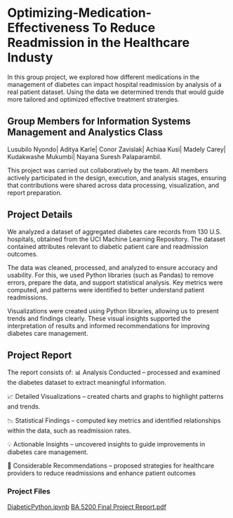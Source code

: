 # Optimizing-Medication-Effectiveness To Reduce Readmission in the Healthcare Industy
In this group project, we explored how different medications in the management of diabetes can impact hospital readmission by analysis of a real patient dataset. Using the data we determined trends that would guide more tailored and optimized effective treatment stratergies.

## Group Members for Information Systems Management and Analystics Class
Lusubilo Nyondo| Aditya Karle| Conor Zavislak| Achiaa Kusi| Madely Carey| Kudakwashe Mukumbi| Nayana Suresh Palaparambil.

This project was carried out collaboratively by the team. All members actively participated in the design, execution, and analysis stages, ensuring that contributions were shared across data processing, visualization, and report preparation.

## Project Details
We analyzed a dataset of aggregated diabetes care records from 130 U.S. hospitals, obtained from the UCI Machine Learning Repository. The dataset contained attributes relevant to diabetic patient care and readmission outcomes.

The data was cleaned, processed, and analyzed to ensure accuracy and usability. For this, we used Python libraries (such as Pandas) to remove errors, prepare the data, and support statistical analysis. Key metrics were computed, and patterns were identified to better understand patient readmissions.

Visualizations were created using Python libraries, allowing us to present trends and findings clearly. These visual insights supported the interpretation of results and informed recommendations for improving diabetes care management.

## Project Report 
The report consists of:
📊 Analysis Conducted – processed and examined the diabetes dataset to extract meaningful information.

📈 Detailed Visualizations – created charts and graphs to highlight patterns and trends.

📉 Statistical Findings – computed key metrics and identified relationships within the data, such as readmission rates.

💡 Actionable Insights – uncovered insights to guide improvements in diabetes care management.

📝 Considerable Recommendations – proposed strategies for healthcare providers to reduce readmissions and enhance patient outcomes

### Project Files
[DiabeticPython.ipynb](https://github.com/user-attachments/files/22200801/DiabeticPython.ipynb)
[BA 5200 Final Project Report.pdf](https://github.com/user-attachments/files/22200804/BA.5200.Final.Project.Report.pdf)
